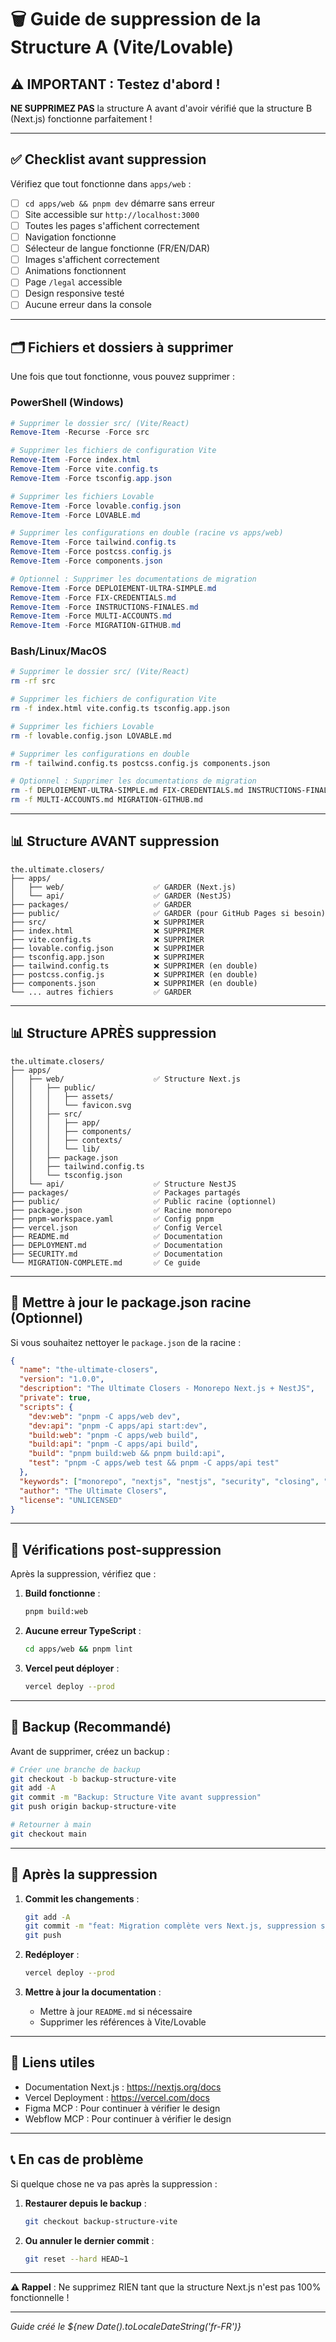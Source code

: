 # 🗑️ Guide de suppression de la Structure A (Vite/Lovable)

## ⚠️ IMPORTANT : Testez d'abord !

**NE SUPPRIMEZ PAS** la structure A avant d'avoir vérifié que la structure B (Next.js) fonctionne parfaitement !

---

## ✅ Checklist avant suppression

Vérifiez que tout fonctionne dans `apps/web` :

- [ ] `cd apps/web && pnpm dev` démarre sans erreur
- [ ] Site accessible sur `http://localhost:3000`
- [ ] Toutes les pages s'affichent correctement
- [ ] Navigation fonctionne
- [ ] Sélecteur de langue fonctionne (FR/EN/DAR)
- [ ] Images s'affichent correctement
- [ ] Animations fonctionnent
- [ ] Page `/legal` accessible
- [ ] Design responsive testé
- [ ] Aucune erreur dans la console

---

## 🗂️ Fichiers et dossiers à supprimer

Une fois que tout fonctionne, vous pouvez supprimer :

### PowerShell (Windows)

```powershell
# Supprimer le dossier src/ (Vite/React)
Remove-Item -Recurse -Force src

# Supprimer les fichiers de configuration Vite
Remove-Item -Force index.html
Remove-Item -Force vite.config.ts
Remove-Item -Force tsconfig.app.json

# Supprimer les fichiers Lovable
Remove-Item -Force lovable.config.json
Remove-Item -Force LOVABLE.md

# Supprimer les configurations en double (racine vs apps/web)
Remove-Item -Force tailwind.config.ts
Remove-Item -Force postcss.config.js
Remove-Item -Force components.json

# Optionnel : Supprimer les documentations de migration
Remove-Item -Force DEPLOIEMENT-ULTRA-SIMPLE.md
Remove-Item -Force FIX-CREDENTIALS.md
Remove-Item -Force INSTRUCTIONS-FINALES.md
Remove-Item -Force MULTI-ACCOUNTS.md
Remove-Item -Force MIGRATION-GITHUB.md
```

### Bash/Linux/MacOS

```bash
# Supprimer le dossier src/ (Vite/React)
rm -rf src

# Supprimer les fichiers de configuration Vite
rm -f index.html vite.config.ts tsconfig.app.json

# Supprimer les fichiers Lovable
rm -f lovable.config.json LOVABLE.md

# Supprimer les configurations en double
rm -f tailwind.config.ts postcss.config.js components.json

# Optionnel : Supprimer les documentations de migration
rm -f DEPLOIEMENT-ULTRA-SIMPLE.md FIX-CREDENTIALS.md INSTRUCTIONS-FINALES.md
rm -f MULTI-ACCOUNTS.md MIGRATION-GITHUB.md
```

---

## 📊 Structure AVANT suppression

```
the.ultimate.closers/
├── apps/
│   ├── web/                    ✅ GARDER (Next.js)
│   └── api/                    ✅ GARDER (NestJS)
├── packages/                   ✅ GARDER
├── public/                     ✅ GARDER (pour GitHub Pages si besoin)
├── src/                        ❌ SUPPRIMER
├── index.html                  ❌ SUPPRIMER
├── vite.config.ts              ❌ SUPPRIMER
├── lovable.config.json         ❌ SUPPRIMER
├── tsconfig.app.json           ❌ SUPPRIMER
├── tailwind.config.ts          ❌ SUPPRIMER (en double)
├── postcss.config.js           ❌ SUPPRIMER (en double)
├── components.json             ❌ SUPPRIMER (en double)
└── ... autres fichiers         ✅ GARDER
```

---

## 📊 Structure APRÈS suppression

```
the.ultimate.closers/
├── apps/
│   ├── web/                    ✅ Structure Next.js
│   │   ├── public/
│   │   │   ├── assets/
│   │   │   └── favicon.svg
│   │   ├── src/
│   │   │   ├── app/
│   │   │   ├── components/
│   │   │   ├── contexts/
│   │   │   └── lib/
│   │   ├── package.json
│   │   ├── tailwind.config.ts
│   │   └── tsconfig.json
│   └── api/                    ✅ Structure NestJS
├── packages/                   ✅ Packages partagés
├── public/                     ✅ Public racine (optionnel)
├── package.json                ✅ Racine monorepo
├── pnpm-workspace.yaml         ✅ Config pnpm
├── vercel.json                 ✅ Config Vercel
├── README.md                   ✅ Documentation
├── DEPLOYMENT.md               ✅ Documentation
├── SECURITY.md                 ✅ Documentation
└── MIGRATION-COMPLETE.md       ✅ Ce guide
```

---

## 🔄 Mettre à jour le package.json racine (Optionnel)

Si vous souhaitez nettoyer le `package.json` de la racine :

```json
{
  "name": "the-ultimate-closers",
  "version": "1.0.0",
  "description": "The Ultimate Closers - Monorepo Next.js + NestJS",
  "private": true,
  "scripts": {
    "dev:web": "pnpm -C apps/web dev",
    "dev:api": "pnpm -C apps/api start:dev",
    "build:web": "pnpm -C apps/web build",
    "build:api": "pnpm -C apps/api build",
    "build": "pnpm build:web && pnpm build:api",
    "test": "pnpm -C apps/web test && pnpm -C apps/api test"
  },
  "keywords": ["monorepo", "nextjs", "nestjs", "security", "closing", "ia", "ethique"],
  "author": "The Ultimate Closers",
  "license": "UNLICENSED"
}
```

---

## 🎯 Vérifications post-suppression

Après la suppression, vérifiez que :

1. **Build fonctionne** :

   ```bash
   pnpm build:web
   ```

2. **Aucune erreur TypeScript** :

   ```bash
   cd apps/web && pnpm lint
   ```

3. **Vercel peut déployer** :
   ```bash
   vercel deploy --prod
   ```

---

## 💾 Backup (Recommandé)

Avant de supprimer, créez un backup :

```bash
# Créer une branche de backup
git checkout -b backup-structure-vite
git add -A
git commit -m "Backup: Structure Vite avant suppression"
git push origin backup-structure-vite

# Retourner à main
git checkout main
```

---

## 🚀 Après la suppression

1. **Commit les changements** :

   ```bash
   git add -A
   git commit -m "feat: Migration complète vers Next.js, suppression structure Vite"
   git push
   ```

2. **Redéployer** :

   ```bash
   vercel deploy --prod
   ```

3. **Mettre à jour la documentation** :
   - Mettre à jour `README.md` si nécessaire
   - Supprimer les références à Vite/Lovable

---

## 🔗 Liens utiles

- Documentation Next.js : https://nextjs.org/docs
- Vercel Deployment : https://vercel.com/docs
- Figma MCP : Pour continuer à vérifier le design
- Webflow MCP : Pour continuer à vérifier le design

---

## 📞 En cas de problème

Si quelque chose ne va pas après la suppression :

1. **Restaurer depuis le backup** :

   ```bash
   git checkout backup-structure-vite
   ```

2. **Ou annuler le dernier commit** :
   ```bash
   git reset --hard HEAD~1
   ```

---

**⚠️ Rappel** : Ne supprimez RIEN tant que la structure Next.js n'est pas 100% fonctionnelle !

---

_Guide créé le ${new Date().toLocaleDateString('fr-FR')}_
